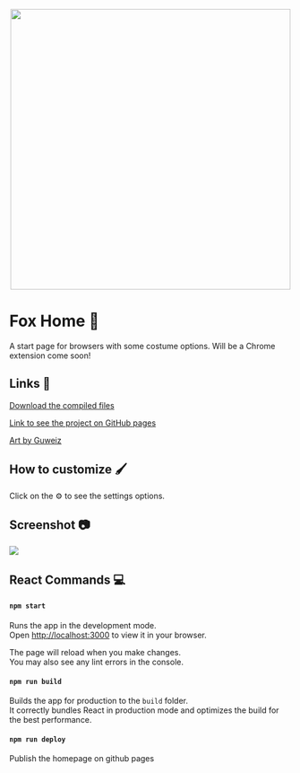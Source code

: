 <p align="center">
<img src="https://i.imgur.com/hhr7HOq.png" style="width: 500px">
</p>
  
# Fox Home :fox_face:
A start page for browsers with some costume options. Will be a Chrome extension come soon!

## Links :link:

[Download the compiled files](https://github.com/eidiinnn/Home-page/releases)

[Link to see the project on GitHub pages](https://eidiinnn.github.io/Home-page/)

[Art by Guweiz](https://mobile.twitter.com/ttguweiz?lang=en) 

## How to customize 	:paintbrush:
Click on the :gear: to see the settings options.

## Screenshot :camera:

<img src="https://i.imgur.com/u7d5b0I.png" style="max-width: 100%;" >


## React Commands :computer:

#### `npm start`

Runs the app in the development mode.\
Open [http://localhost:3000](http://localhost:3000) to view it in your browser.

The page will reload when you make changes.\
You may also see any lint errors in the console.

#### `npm run build`

Builds the app for production to the `build` folder.\
It correctly bundles React in production mode and optimizes the build for the best performance.

#### `npm run deploy`
Publish the homepage on github pages
